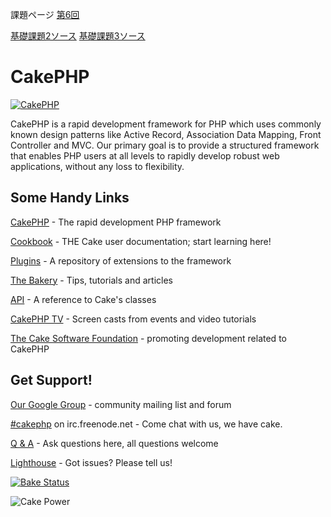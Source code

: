 課題ページ [第6回](http://49.212.46.130/~g031k117/cake/prac6s)

[基礎課題2ソース](https://github.com/YukiTETSUKA/g031k117/blob/master/app/Controller/Prac6sController.php)
[基礎課題3ソース](https://github.com/YukiTETSUKA/g031k117/blob/master/app/Controller/Prac6sController.php)

CakePHP
=======

[![CakePHP](http://cakephp.org/img/cake-logo.png)](http://www.cakephp.org)

CakePHP is a rapid development framework for PHP which uses commonly known design patterns like Active Record, Association Data Mapping, Front Controller and MVC.
Our primary goal is to provide a structured framework that enables PHP users at all levels to rapidly develop robust web applications, without any loss to flexibility.

Some Handy Links
----------------

[CakePHP](http://www.cakephp.org) - The rapid development PHP framework

[Cookbook](http://book.cakephp.org) - THE Cake user documentation; start learning here!

[Plugins](http://plugins.cakephp.org/) - A repository of extensions to the framework

[The Bakery](http://bakery.cakephp.org) - Tips, tutorials and articles

[API](http://api.cakephp.org) - A reference to Cake's classes

[CakePHP TV](http://tv.cakephp.org) - Screen casts from events and video tutorials

[The Cake Software Foundation](http://cakefoundation.org/) - promoting development related to CakePHP

Get Support!
------------

[Our Google Group](https://groups.google.com/group/cake-php) - community mailing list and forum

[#cakephp](http://webchat.freenode.net/?channels=#cakephp) on irc.freenode.net - Come chat with us, we have cake.

[Q & A](http://ask.cakephp.org/) - Ask questions here, all questions welcome

[Lighthouse](https://cakephp.lighthouseapp.com/) - Got issues? Please tell us!

[![Bake Status](https://secure.travis-ci.org/cakephp/cakephp.png?branch=master)](http://travis-ci.org/cakephp/cakephp)

![Cake Power](https://raw.github.com/cakephp/cakephp/master/lib/Cake/Console/Templates/skel/webroot/img/cake.power.gif)
